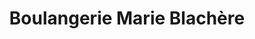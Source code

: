 ---
title: "Boulangerie Marie Blachère"
url: /seyssins/boulangerie-marie-blachere/
shop: Bäckerei
---